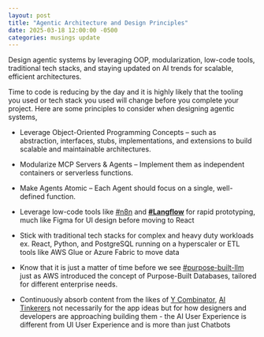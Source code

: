 ```yaml
---
layout: post
title: "Agentic Architecture and Design Principles"
date: 2025-03-18 12:00:00 -0500
categories: musings update
---
```

Design agentic systems by leveraging OOP, modularization, low-code tools, traditional tech stacks, and staying updated on AI trends for scalable, efficient architectures.

Time to code is reducing by the day and it is highly likely that the tooling you used or tech stack you used will change before you complete your project. Here are some principles to consider when designing agentic systems, 

- Leverage Object-Oriented Programming Concepts – such as abstraction, interfaces, stubs, implementations, and extensions to build scalable and maintainable architectures.

- Modularize MCP Servers & Agents – Implement them as independent containers or serverless functions.

- Make Agents Atomic – Each Agent should focus on a single, well-defined function.

- Leverage low-code tools like [#n8n](https://n8n.io) and [**#Langflow**](https://langflow.org) for rapid prototyping, much like Figma for UI design before moving to React

- Stick with traditional tech stacks for complex and heavy duty workloads ex. React, Python, and PostgreSQL running on a hyperscaler or ETL tools like AWS Glue or Azure Fabric to move data

- Know that it is just a matter of time before we see [#purpose-built-llm](https://www.linkedin.com/signup/cold-join?session_redirect=https%3A%2F%2Fwww.linkedin.com%2Ffeed%2Fhashtag%2Fpurpose&trk=public_post-text) just as AWS introduced the concept of Purpose-Built Databases, tailored for different enterprise needs.

- Continuously absorb content from the likes of [Y Combinator](https://www.linkedin.com/school/y-combinator/?trk=public_post-text), [AI Tinkerers](https://www.linkedin.com/company/ai-tinkerers?trk=public_post-text) not necessarily for the app ideas but for how designers and developers are approaching building them - the AI User Experience is different from UI User Experience and is more than just Chatbots